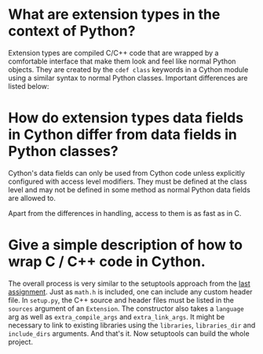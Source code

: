 # What are extension types in the context of Python?
Extension types are compiled C/C++ code that are wrapped by a comfortable
interface that make them look and feel like normal Python objects.
They are created by the `cdef class` keywords in a Cython module using a similar syntax to normal Python classes.
Important differences are listed below:

# How do extension types data fields in Cython differ from data fields in Python classes?
Cython's data fields can only be used from Cython code unless explicitly configured with access level modifiers.
They must be defined at the class level and may not be defined in some method as normal Python data fields are allowed to.

Apart from the differences in handling, access to them is as fast as in C.

# Give a simple description of how to wrap C / C++ code in Cython.
The overall process is very similar to the setuptools approach from the [last assignment](../assignment11).
Just as `math.h` is included, one can include any custom header file.
In `setup.py`, the C++ source and header files must be listed in the `sources` argument of an `Extension`.
The constructor also takes a `language` arg as well as `extra_compile_args` and `extra_link_args`.
It might be necessary to link to existing libraries using the `libraries`, `libraries_dir` and `include_dirs` arguments.
And that's it.
Now setuptools can build the whole project.

